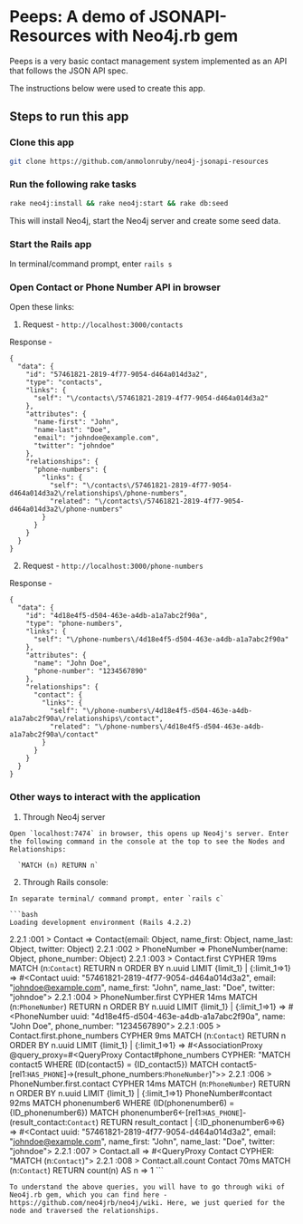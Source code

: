 # Peeps: A demo of JSONAPI-Resources with Neo4j.rb gem

Peeps is a very basic contact management system implemented as an API that follows the JSON API spec.


The instructions below were used to create this app.


## Steps to run this app

### Clone this app

```bash
git clone https://github.com/anmolonruby/neo4j-jsonapi-resources
```

### Run the following rake tasks

```bash
rake neo4j:install && rake neo4j:start && rake db:seed
```
This will install Neo4j, start the Neo4j server and create some seed data.

### Start the Rails app

In terminal/command prompt, enter `rails s`

### Open Contact or Phone Number API in browser

Open these links:

1. Request - `http://localhost:3000/contacts`

  Response -

  ```
  {
    "data": {
      "id": "57461821-2819-4f77-9054-d464a014d3a2",
      "type": "contacts",
      "links": {
        "self": "\/contacts\/57461821-2819-4f77-9054-d464a014d3a2"
      },
      "attributes": {
        "name-first": "John",
        "name-last": "Doe",
        "email": "johndoe@example.com",
        "twitter": "johndoe"
      },
      "relationships": {
        "phone-numbers": {
          "links": {
            "self": "\/contacts\/57461821-2819-4f77-9054-d464a014d3a2\/relationships\/phone-numbers",
            "related": "\/contacts\/57461821-2819-4f77-9054-d464a014d3a2\/phone-numbers"
          }
        }
      }
    }
  }
  ```

2. Request - `http://localhost:3000/phone-numbers`

  Response -

  ```
  {
    "data": {
      "id": "4d18e4f5-d504-463e-a4db-a1a7abc2f90a",
      "type": "phone-numbers",
      "links": {
        "self": "\/phone-numbers\/4d18e4f5-d504-463e-a4db-a1a7abc2f90a"
      },
      "attributes": {
        "name": "John Doe",
        "phone-number": "1234567890"
      },
      "relationships": {
        "contact": {
          "links": {
            "self": "\/phone-numbers\/4d18e4f5-d504-463e-a4db-a1a7abc2f90a\/relationships\/contact",
            "related": "\/phone-numbers\/4d18e4f5-d504-463e-a4db-a1a7abc2f90a\/contact"
          }
        }
      }
    }
  }
  ```

### Other ways to interact with the application

  1. Through Neo4j server

    Open `localhost:7474` in browser, this opens up Neo4j's server. Enter the following command in the console at the top to see the Nodes and Relationships:

      `MATCH (n) RETURN n`

  2. Through Rails console:

    In separate terminal/ command prompt, enter `rails c`

    ```bash
    Loading development environment (Rails 4.2.2)
2.2.1 :001 > Contact
 => Contact(email: Object, name_first: Object, name_last: Object, twitter: Object)
2.2.1 :002 > PhoneNumber
 => PhoneNumber(name: Object, phone_number: Object)
2.2.1 :003 > Contact.first
 CYPHER 19ms MATCH (n:`Contact`) RETURN n ORDER BY n.uuid LIMIT {limit_1} | {:limit_1=>1}
 => #<Contact uuid: "57461821-2819-4f77-9054-d464a014d3a2", email: "johndoe@example.com", name_first: "John", name_last: "Doe", twitter: "johndoe">
2.2.1 :004 > PhoneNumber.first
 CYPHER 14ms MATCH (n:`PhoneNumber`) RETURN n ORDER BY n.uuid LIMIT {limit_1} | {:limit_1=>1}
 => #<PhoneNumber uuid: "4d18e4f5-d504-463e-a4db-a1a7abc2f90a", name: "John Doe", phone_number: "1234567890">
2.2.1 :005 > Contact.first.phone_numbers
 CYPHER 9ms MATCH (n:`Contact`) RETURN n ORDER BY n.uuid LIMIT {limit_1} | {:limit_1=>1}
 => #<AssociationProxy @query_proxy=#<QueryProxy Contact#phone_numbers CYPHER: "MATCH contact5 WHERE (ID(contact5) = {ID_contact5}) MATCH contact5-[rel1:`HAS_PHONE`]->(result_phone_numbers:`PhoneNumber`)">>
2.2.1 :006 > PhoneNumber.first.contact
 CYPHER 14ms MATCH (n:`PhoneNumber`) RETURN n ORDER BY n.uuid LIMIT {limit_1} | {:limit_1=>1}
 PhoneNumber#contact 92ms MATCH phonenumber6 WHERE (ID(phonenumber6) = {ID_phonenumber6}) MATCH phonenumber6<-[rel1:`HAS_PHONE`]-(result_contact:`Contact`) RETURN result_contact | {:ID_phonenumber6=>6}
 => #<Contact uuid: "57461821-2819-4f77-9054-d464a014d3a2", email: "johndoe@example.com", name_first: "John", name_last: "Doe", twitter: "johndoe">
 2.2.1 :007 > Contact.all
  => #<QueryProxy Contact CYPHER: "MATCH (n:`Contact`)">
 2.2.1 :008 > Contact.all.count
  Contact 70ms MATCH (n:`Contact`) RETURN count(n) AS n
  => 1
    ```

    To understand the above queries, you will have to go through wiki of Neo4j.rb gem, which you can find here - https://github.com/neo4jrb/neo4j/wiki. Here, we just queried for the node and traversed the relationships.

